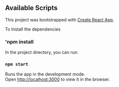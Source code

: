 
## Available Scripts
This project was bootstrapped with [Create React App](https://github.com/facebook/create-react-app).


To Install the dependencies
### 'npm install

In the project directory, you can run:
### `npm start`

Runs the app in the development mode.<br />
Open [http://localhost:3000](http://localhost:3000) to view it in the browser.

